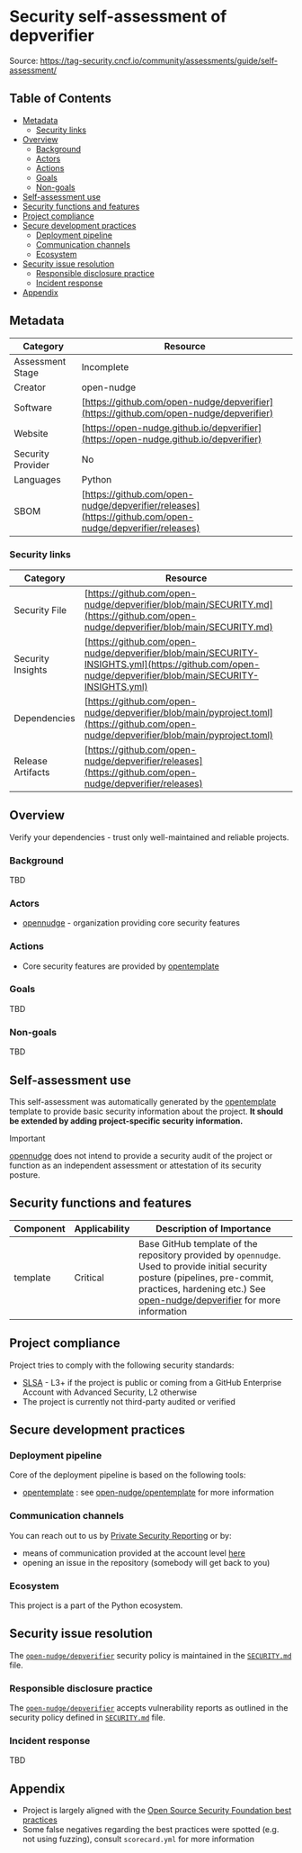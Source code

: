 <!--
SPDX-FileCopyrightText: © 2025 open-nudge <https://github.com/open-nudge>
SPDX-FileContributor: szymonmaszke <github@maszke.co>

SPDX-License-Identifier: Apache-2.0
-->

# Security self-assessment of depverifier

Source: https://tag-security.cncf.io/community/assessments/guide/self-assessment/

## Table of Contents

- [Metadata](#metadata)
    - [Security links](#security-links)
- [Overview](#overview)
    - [Background](#background)
    - [Actors](#actors)
    - [Actions](#actions)
    - [Goals](#goals)
    - [Non-goals](#non-goals)
- [Self-assessment use](#self-assessment-use)
- [Security functions and features](#security-functions-and-features)
- [Project compliance](#project-compliance)
- [Secure development practices](#secure-development-practices)
    - [Deployment pipeline](#deployment-pipeline)
    - [Communication channels](#communication-channels)
    - [Ecosystem](#ecosystem)
- [Security issue resolution](#security-issue-resolution)
    - [Responsible disclosure practice](#responsible-disclosure-practice)
    - [Incident response](#incident-response)
- [Appendix](#appendix)

## Metadata

<!-- pyml disable-num-lines 21 line-length-->

| Category          | Resource                                                                                                 |
| ----------------- | -------------------------------------------------------------------------------------------------------- |
| Assessment Stage  | Incomplete                                                                                               |
| Creator           | open-nudge                                                                                               |
| Software          | [https://github.com/open-nudge/depverifier](https://github.com/open-nudge/depverifier)                   |
| Website           | [https://open-nudge.github.io/depverifier](https://open-nudge.github.io/depverifier)                     |
| Security Provider | No                                                                                                       |
| Languages         | Python                                                                                                   |
| SBOM              | [https://github.com/open-nudge/depverifier/releases](https://github.com/open-nudge/depverifier/releases) |

### Security links

| Category          | Resource                                                                                                                                               |
| ----------------- | ------------------------------------------------------------------------------------------------------------------------------------------------------ |
| Security File     | [https://github.com/open-nudge/depverifier/blob/main/SECURITY.md](https://github.com/open-nudge/depverifier/blob/main/SECURITY.md)                     |
| Security Insights | [https://github.com/open-nudge/depverifier/blob/main/SECURITY-INSIGHTS.yml](https://github.com/open-nudge/depverifier/blob/main/SECURITY-INSIGHTS.yml) |
| Dependencies      | [https://github.com/open-nudge/depverifier/blob/main/pyproject.toml](https://github.com/open-nudge/depverifier/blob/main/pyproject.toml)               |
| Release Artifacts | [https://github.com/open-nudge/depverifier/releases](https://github.com/open-nudge/depverifier/releases)                                               |

## Overview

Verify your dependencies - trust only well-maintained and reliable projects.

### Background

TBD

### Actors

- [opennudge](https://opennudge.com) - organization providing core
    security features

### Actions

- Core security features are provided by
    [opentemplate](https://github.com/open-nudge/opentemplate) [](templateskip)

### Goals

TBD

### Non-goals

TBD

## Self-assessment use

This self-assessment was automatically generated by the
[opentemplate](https://github.com/open-nudge/opentemplate) [](templateskip)
template to provide basic security information about the project.
__It should be extended by adding project-specific security information.__

> [!IMPORTANT]
> [opennudge](https://opennudge.com)
> does not intend to provide a security audit of the project
> or function as an independent assessment or attestation
> of its security posture.

## Security functions and features

<!-- pyml disable-num-lines 5 line-length-->

| Component | Applicability | Description of Importance                                                                                                                                                                                                                                |
| --------- | ------------- | -------------------------------------------------------------------------------------------------------------------------------------------------------------------------------------------------------------------------------------------------------- |
| template  | Critical      | Base GitHub template of the repository provided by `opennudge`. Used to provide initial security posture (pipelines, pre-commit, practices, hardening etc.) See [open-nudge/depverifier](https://github.com/open-nudge/depverifier) for more information |

## Project compliance

Project tries to comply with the following security standards:

- [SLSA](https://slsa.dev/) - L3+ if the project is public or coming
    from a GitHub Enterprise Account with Advanced Security, L2 otherwise
- The project is currently not third-party audited or verified

## Secure development practices

### Deployment pipeline

Core of the deployment pipeline is based on the following tools:

- [opentemplate](https://github.com/open-nudge/opentemplate) [](templateskip):
    see [](templateskip) [open-nudge/opentemplate](https://github.com/open-nudge/opentemplate)
    for more information

### Communication channels

You can reach out to us by
[Private Security Reporting](https://docs.github.com/en/code-security/security-advisories/guidance-on-reporting-and-writing-information-about-vulnerabilities/privately-reporting-a-security-vulnerability)
or by:

- means of communication provided at the account level [here](https://github.com/open-nudge)
- opening an issue in the repository (somebody will get back to you)

### Ecosystem

This project is a part of the Python ecosystem.

## Security issue resolution

The [`open-nudge/depverifier`](https://github.com/open-nudge/depverifier)
security policy is maintained in the
[`SECURITY.md`](https://github.com/open-nudge/depverifier/blob/master/SECURITY.md)
file.

### Responsible disclosure practice

The [`open-nudge/depverifier`](https://github.com/open-nudge/depverifier)
accepts vulnerability reports as outlined in the security policy defined in
[`SECURITY.md`](https://github.com/open-nudge/depverifier/blob/master/SECURITY.md#reporting-a-vulnerability.)
file.

### Incident response

TBD

## Appendix

- Project is largely aligned with the
    [Open Source Security Foundation best practices](https://www.bestpractices.dev/en)
- Some false negatives regarding the best practices were spotted
    (e.g. not using fuzzing), consult `scorecard.yml` for more information
